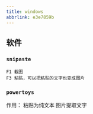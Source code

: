 ```yaml
---
title: windows
abbrlink: e3e7859b
---
```

## 软件
### `snipaste`
```
F1 截图
F3 粘贴，可以把粘贴的文字也变成图片
```
### `powertoys`
作用：
粘贴为纯文本
图片提取文字